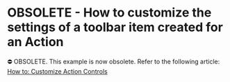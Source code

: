 
# OBSOLETE - How to customize the settings of a toolbar item created for an Action


⛔ OBSOLETE. This example is now obsolete. Refer to the following article: [How to: Customize Action Controls](https://docs.devexpress.com/eXpressAppFramework/113183/ui-construction/controllers-and-actions/actions/how-to-customize-action-controls)
